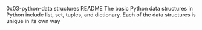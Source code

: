 0x03-python-data structures README The basic Python data structures in Python include list, set, tuples, and dictionary. Each of the data structures is unique in its own way
